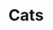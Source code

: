 ---
title: "Cats"
description: "Lots of photographs of our two cats, Bella and Bianca"
cover: "cats_20171231_00003.jpg"
---